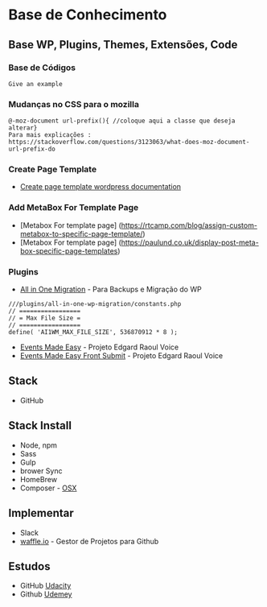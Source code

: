 # Base de Conhecimento


## Base WP, Plugins, Themes, Extensões, Code

### Base de Códigos
```
Give an example
```
### Mudanças no CSS para o mozilla
```
@-moz-document url-prefix(){ //coloque aqui a classe que deseja alterar}
Para mais explicações : https://stackoverflow.com/questions/3123063/what-does-moz-document-url-prefix-do
```

### Create Page Template
* [Create page template wordpress documentation](https://developer.wordpress.org/themes/template-files-section/page-template-files/)


### Add MetaBox For Template Page
* [Metabox For template page] (https://rtcamp.com/blog/assign-custom-metabox-to-specific-page-template/)
* [Metabox For template page] (https://paulund.co.uk/display-post-meta-box-specific-page-templates)


### Plugins
* [All in One Migration](https://br.wordpress.org/plugins/all-in-one-wp-migration/) - Para Backups e Migração do WP
```
///plugins/all-in-one-wp-migration/constants.php
// =================
// = Max File Size =
// =================
define( 'AI1WM_MAX_FILE_SIZE', 536870912 * 8 );
```
* [Events Made Easy](https://wordpress.org/plugins/events-made-easy/) - Projeto Edgard Raoul Voice
* [Events Made Easy Front Submit](https://github.com/wp-plugins/events-made-easy-frontend-submit) - Projeto Edgard Raoul Voice

## Stack 
* GitHub

## Stack Install
* Node, npm
* Sass
* Gulp
* brower Sync
* HomeBrew 
* Composer - [OSX](https://gist.github.com/tomysmile/3b37ab4a1ddd604093fe724d0a882166)


## Implementar
* Slack
* [waffle.io](https://waffle.io/) - Gestor de Projetos para Github


## Estudos
* GitHub [Udacity](https://br.udacity.com/course/how-to-use-git-and-github--ud775)
* Github [Udemey](https://www.udemy.com/git-e-github-para-iniciantes)
